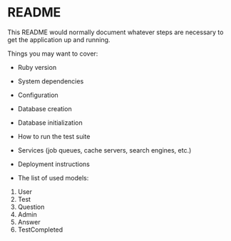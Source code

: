 # README

This README would normally document whatever steps are necessary to get the
application up and running.

Things you may want to cover:

* Ruby version

* System dependencies

* Configuration

* Database creation

* Database initialization

* How to run the test suite

* Services (job queues, cache servers, search engines, etc.)

* Deployment instructions

* The list of used models:

1.  User
2.  Test
3.  Question
4.  Admin
5.  Answer
6.  TestCompleted
